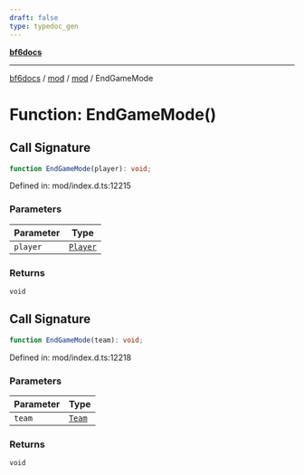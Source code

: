 ```yaml
---
draft: false
type: typedoc_gen
---
```


[**bf6docs**](../../../_index.md)

***

[bf6docs](../../../_index.md) / [mod](../../_index.md) / [mod](../_index.md) / EndGameMode

# Function: EndGameMode()

## Call Signature

```ts
function EndGameMode(player): void;
```

Defined in: mod/index.d.ts:12215

### Parameters

| Parameter | Type |
| ------ | ------ |
| `player` | [`Player`](../Player/_index.md) |

### Returns

`void`

## Call Signature

```ts
function EndGameMode(team): void;
```

Defined in: mod/index.d.ts:12218

### Parameters

| Parameter | Type |
| ------ | ------ |
| `team` | [`Team`](../Team/_index.md) |

### Returns

`void`
